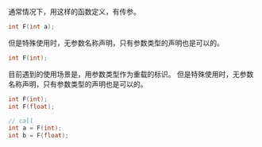 通常情况下，用这样的函数定义，有传参。
```C++
int F(int a);
```

但是特殊使用时，无参数名称声明，只有参数类型的声明也是可以的。
```C++
int F(int);
```

目前遇到的使用场景是，用参数类型作为重载的标识。
但是特殊使用时，无参数名称声明，只有参数类型的声明也是可以的。
```C++
int F(int);
int F(float);

// call
int a = F(int);
int b = F(float);
```
